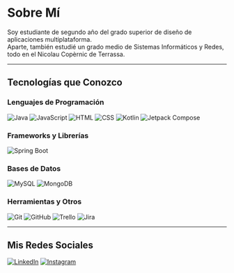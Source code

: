 # Sobre Mí
Soy estudiante de segundo año del grado superior de diseño de aplicaciones multiplataforma.  
Aparte, también estudié un grado medio de Sistemas Informáticos y Redes, todo en el Nicolau Copèrnic de Terrassa.

---

## Tecnologías que Conozco
### Lenguajes de Programación
![Java](https://img.shields.io/badge/Java-ED8B00?style=for-the-badge&logo=java&logoColor=white)
![JavaScript](https://img.shields.io/badge/JavaScript-F7DF1E?style=for-the-badge&logo=javascript&logoColor=black)
![HTML](https://img.shields.io/badge/HTML5-E34F26?style=for-the-badge&logo=html5&logoColor=white)
![CSS](https://img.shields.io/badge/CSS3-1572B6?style=for-the-badge&logo=css3&logoColor=white)
![Kotlin](https://img.shields.io/badge/Kotlin-0095D5?style=for-the-badge&logo=kotlin&logoColor=white)
![Jetpack Compose](https://img.shields.io/badge/Jetpack_Compose-4285F4?style=for-the-badge&logo=jetpack-compose&logoColor=white)


### Frameworks y Librerías
![Spring Boot](https://img.shields.io/badge/Spring_Boot-6DB33F?style=for-the-badge&logo=spring&logoColor=white)


### Bases de Datos
![MySQL](https://img.shields.io/badge/MySQL-005C84?style=for-the-badge&logo=mysql&logoColor=white)
![MongoDB](https://img.shields.io/badge/MongoDB-4EA94B?style=for-the-badge&logo=mongodb&logoColor=white)

### Herramientas y Otros
![Git](https://img.shields.io/badge/Git-F05032?style=for-the-badge&logo=git&logoColor=white)
![GitHub](https://img.shields.io/badge/GitHub-181717?style=for-the-badge&logo=github&logoColor=white)
![Trello](https://img.shields.io/badge/Trello-0079BF?style=for-the-badge&logo=trello&logoColor=white)
![Jira](https://img.shields.io/badge/Jira-0052CC?style=for-the-badge&logo=jira&logoColor=white)


---

## Mis Redes Sociales
[![LinkedIn](https://img.shields.io/badge/LinkedIn-AdriaMayo-0077B5?style=for-the-badge&logo=linkedin&logoColor=white&labelColor=101010)](https://www.linkedin.com/in/adri%C3%A0-mayo-741875239/)
[![Instagram](https://img.shields.io/badge/Instagram-@mayoadria-E4405F?style=for-the-badge&logo=instagram&logoColor=white&labelColor=101010)](https://www.instagram.com/mayoadria/)

